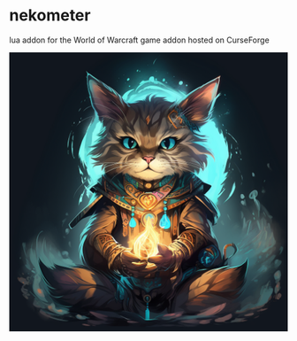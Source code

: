 # nekometer

lua addon for the World of Warcraft game addon hosted on CurseForge

![nekometer logo](assets/logo.png "nekometer logo")